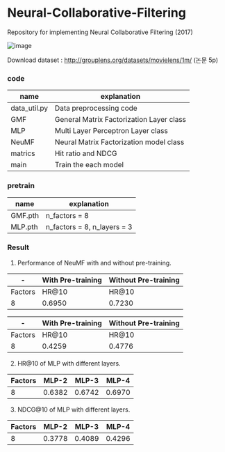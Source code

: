 # Neural-Collaborative-Filtering
Repository for implementing Neural Collaborative Filtering (2017) 

![image](https://github.com/ImJaeSung/Neural-Collaborative-Filtering/assets/113405066/0daa12b2-0b27-4288-a22b-4ab47f0110ab)


Download dataset : http://grouplens.org/datasets/movielens/1m/ (논문 5p)

### code

  |name|explanation|
  |----|-----------|
  |data_util.py|Data preprocessing code|
  |GMF|General Matrix Factorization Layer class|
  |MLP|Multi Layer Perceptron Layer class|
  |NeuMF|Neural Matrix Factorization model class|
  |matrics|Hit ratio and NDCG|
  |main|Train the each model|

### pretrain

  |name|explanation|
  |----|------|
  |GMF.pth|n_factors = 8|
  |MLP.pth|n_factors = 8, n_layers = 3|

### Result
1. Performance of NeuMF with and without pre-training.

  |-|With Pre-training|Without Pre-training|
  |-------|-----|-----|
  |Factors|HR@10|HR@10|
  |8|0.6950|0.7230|
  
  |-|With Pre-training|Without Pre-training|
  |-------|-----|-----|
  |Factors|HR@10|HR@10|
  |8|0.4259|0.4776|

2. HR@10 of MLP with different layers.

  |Factors|MLP-2|MLP-3|MLP-4|
  |-------|-----|-----|------|
  |8|0.6382|0.6742|0.6970|

3. NDCG@10 of MLP with different layers.

  |Factors|MLP-2|MLP-3|MLP-4|
  |-------|-----|-----|------|
  |8|0.3778|0.4089|0.4296|

